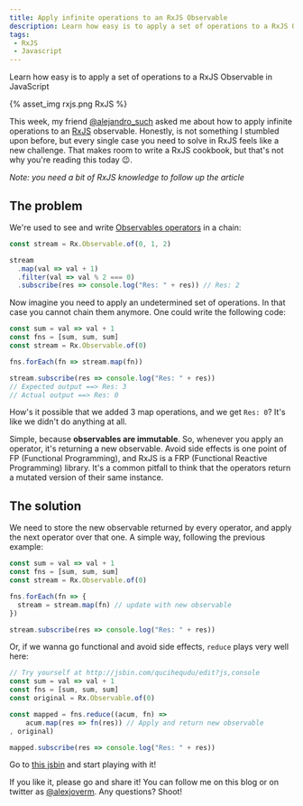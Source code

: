 ```yaml
---
title: Apply infinite operations to an RxJS Observable
description: Learn how easy is to apply a set of operations to a RxJS Observable in JavaScript
tags:
 - RxJS
 - Javascript
---
```


Learn how easy is to apply a set of operations to a RxJS Observable in JavaScript

<!-- more -->

{% asset_img rxjs.png RxJS %}

This week, my friend [@alejandro_such](https://twitter.com/alejandro_such) asked me about how to apply infinite operations to an [RxJS](http://reactivex.io/rxjs/) observable. Honestly, is not something I stumbled upon before, but every single case you need to solve in RxJS feels like a new challenge. That makes room to write a RxJS cookbook, but that's not why you're reading this today 😉.

_Note: you need a bit of RxJS knowledge to follow up the article_

## The problem

We're used to see and write [Observables operators](http://reactivex.io/rxjs/manual/overview.html#operators) in a chain:

```javascript
const stream = Rx.Observable.of(0, 1, 2)

stream
  .map(val => val + 1)
  .filter(val => val % 2 === 0)
  .subscribe(res => console.log("Res: " + res)) // Res: 2
```

Now imagine you need to apply an undetermined set of operations. In that case you cannot chain them anymore. One could write the following code:

```javascript
const sum = val => val + 1
const fns = [sum, sum, sum]
const stream = Rx.Observable.of(0)

fns.forEach(fn => stream.map(fn))

stream.subscribe(res => console.log("Res: " + res))
// Expected output ==> Res: 3
// Actual output ==> Res: 0
```

How's it possible that we added 3 map operations, and we get `Res: 0`? It's like we didn't do anything at all.

Simple, because **observables are immutable**. So, whenever you apply an operator, it's returning a new observable. Avoid side effects is one point of FP (Functional Programming), and RxJS is a FRP (Functional Reactive Programming) library. It's a common pitfall to think that the operators return a mutated version of their same instance.

## The solution

We need to store the new observable returned by every operator, and apply the next operator over that one. A simple way, following the previous example:

```javascript
const sum = val => val + 1
const fns = [sum, sum, sum]
const stream = Rx.Observable.of(0)

fns.forEach(fn => {
  stream = stream.map(fn) // update with new observable
})

stream.subscribe(res => console.log("Res: " + res))
```

Or, if we wanna go functional and avoid side effects, `reduce` plays very well here:

```javascript
// Try yourself at http://jsbin.com/qucihequdu/edit?js,console
const sum = val => val + 1
const fns = [sum, sum, sum]
const original = Rx.Observable.of(0)

const mapped = fns.reduce((acum, fn) =>
    acum.map(res => fn(res)) // Apply and return new observable
, original)

mapped.subscribe(res => console.log("Res: " + res))
```

Go to [this jsbin](http://jsbin.com/qucihequdu/edit?js,console) and start playing with it!

If you like it, please go and share it! You can follow me on this blog or on twitter as [@alexjoverm](https://twitter.com/alexjoverm). Any questions? Shoot!


